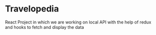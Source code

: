 # Travelopedia
React Project in which we are working on local API with the help of redux and hooks to fetch and display the data
